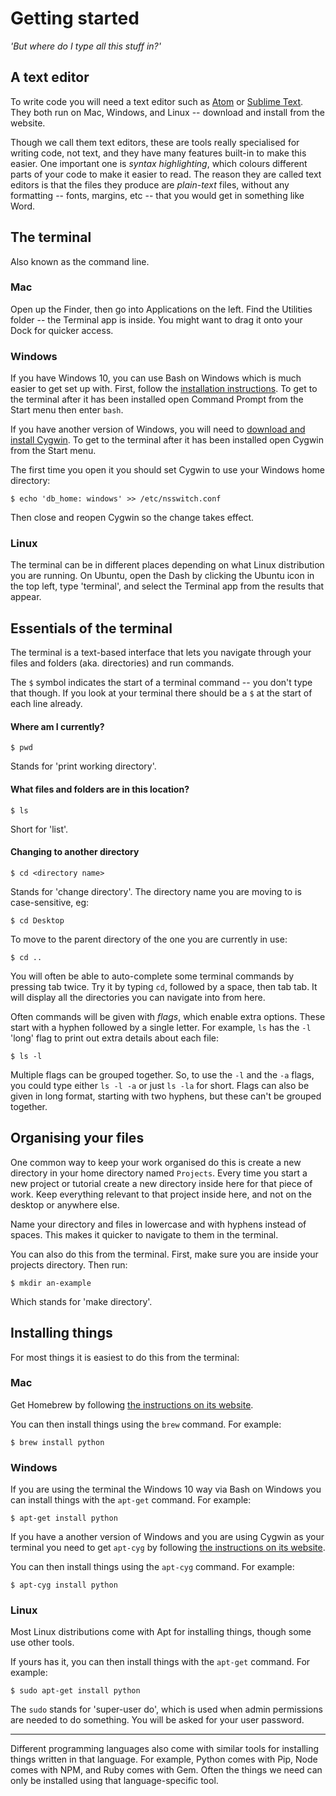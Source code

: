 Getting started
===============

*'But where do I type all this stuff in?'*


A text editor
-------------

To write code you will need a text editor such as [Atom](https://atom.io/) or [Sublime Text](https://www.sublimetext.com/). They both run on Mac, Windows, and Linux -- download and install from the website.

Though we call them text editors, these are tools really specialised for writing code, not text, and they have many features built-in to make this easier. One important one is *syntax highlighting*, which colours different parts of your code to make it easier to read. The reason they are called text editors is that the files they produce are *plain-text* files, without any formatting -- fonts, margins, etc -- that you would get in something like Word.


The terminal
------------

Also known as the command line.

### Mac

Open up the Finder, then go into Applications on the left. Find the Utilities folder -- the Terminal app is inside. You might want to drag it onto your Dock for quicker access.

### Windows

If you have Windows 10, you can use Bash on Windows which is much easier to get set up with. First, follow the [installation instructions](https://msdn.microsoft.com/en-us/commandline/wsl/install_guide). To get to the terminal after it has been installed open Command Prompt from the Start menu then enter `bash`.

If you have another version of Windows, you will need to [download and install Cygwin](https://cygwin.com/install.html). To get to the terminal after it has been installed open Cygwin from the Start menu.

The first time you open it you should set Cygwin to use your Windows home directory:

    $ echo 'db_home: windows' >> /etc/nsswitch.conf

Then close and reopen Cygwin so the change takes effect.

### Linux

The terminal can be in different places depending on what Linux distribution you are running. On Ubuntu, open the Dash by clicking the Ubuntu icon in the top left, type 'terminal', and select the Terminal app from the results that appear.


Essentials of the terminal
--------------------------

The terminal is a text-based interface that lets you navigate through your files and folders (aka. directories) and run commands.

The `$` symbol indicates the start of a terminal command -- you don't type that though. If you look at your terminal there should be a `$` at the start of each line already.

#### Where am I currently?

    $ pwd

Stands for 'print working directory'.

#### What files and folders are in this location?

    $ ls

Short for 'list'.

#### Changing to another directory

    $ cd <directory name>

Stands for 'change directory'. The directory name you are moving to is case-sensitive, eg:

    $ cd Desktop

To move to the parent directory of the one you are currently in use:

    $ cd ..

You will often be able to auto-complete some terminal commands by pressing tab twice. Try it by typing `cd`, followed by a space, then tab tab. It will display all the directories you can navigate into from here.

Often commands will be given with *flags*, which enable extra options. These start with a hyphen followed by a single letter. For example, `ls` has the `-l` 'long' flag to print out extra details about each file:

    $ ls -l

Multiple flags can be grouped together. So, to use the `-l` and the `-a` flags, you could type either `ls -l -a` or just `ls -la` for short. Flags can also be given in long format, starting with two hyphens, but these can't be grouped together.


Organising your files
---------------------

One common way to keep your work organised do this is create a new directory in your home directory named `Projects`. Every time you start a new project or tutorial create a new directory inside here for that piece of work. Keep everything relevant to that project inside here, and not on the desktop or anywhere else.

Name your directory and files in lowercase and with hyphens instead of spaces. This makes it quicker to navigate to them in the terminal.

You can also do this from the terminal. First, make sure you are inside your projects directory. Then run:

    $ mkdir an-example

Which stands for 'make directory'.


Installing things
-----------------

For most things it is easiest to do this from the terminal:

### Mac

Get Homebrew by following [the instructions on its website](https://brew.sh/).

You can then install things using the `brew` command. For example:

    $ brew install python

### Windows

If you are using the terminal the Windows 10 way via Bash on Windows you can install things with the `apt-get` command. For example:

    $ apt-get install python

If you have a another version of Windows and you are using Cygwin as your terminal you need to get `apt-cyg` by following [the instructions on its website](https://github.com/transcode-open/apt-cyg#quick-start).

You can then install things using the `apt-cyg` command. For example:

    $ apt-cyg install python

### Linux

Most Linux distributions come with Apt for installing things, though some use other tools.

If yours has it, you can then install things with the `apt-get` command. For example:

    $ sudo apt-get install python

The `sudo` stands for 'super-user do', which is used when admin permissions are needed to do something. You will be asked for your user password.

<hr>

Different programming languages also come with similar tools for installing things written in that language. For example, Python comes with Pip, Node comes with NPM, and Ruby comes with Gem. Often the things we need can only be installed using that language-specific tool.
